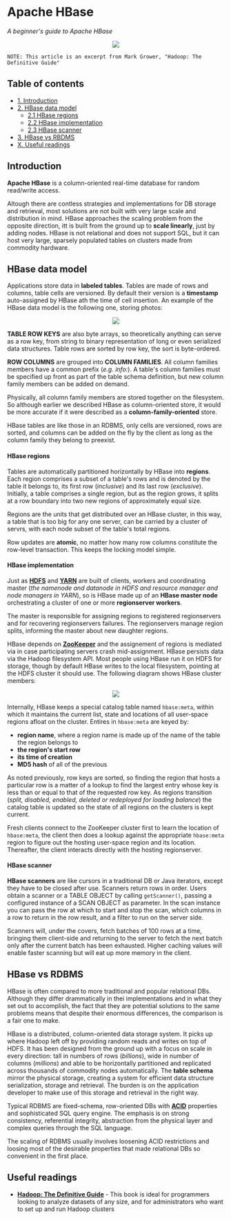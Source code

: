 # Apache HBase
*A beginner's guide to Apache HBase*

<p align="middle">
<img src="https://raw.githubusercontent.com/MarioCatuogno/Mappr.it/master/headers/header_apache_hbase.png" />
</p>

`NOTE: This article is an excerpt from Mark Grower, "Hadoop: The Definitive Guide"`

## Table of contents

- [1. Introduction](#introduction)
- [2. HBase data model](#hbase-data-model)
  - [2.1 HBase regions](#hbase-regions)
  - [2.2 HBase implementation](#hbase-implementation)
  - [2.3 HBase scanner](#hbase-scanner)
- [3. HBase vs RBDMS](#hbase-vs-rdbms)
- [X. Useful readings](#useful-readings)

## Introduction

**Apache HBase** is a column-oriented real-time database for random read/write access.

Altough there are contless strategies and implementations for DB storage and retrieval, most solutions are not built with very large scale and distribution in mind. HBase approaches the scaling problem from the opposite direction, itt is built from the ground up to **scale linearly**, just by adding nodes. HBase is not relational and does not support SQL, but it can host very large, sparsely populated tables on clusters made from commodity hardware.

## HBase data model

Applications store data in **labeled tables**. Tables are made of rows and columns, table cells are versioned. By default their version is a **timestamp** auto-assigned by HBase ath the time of cell insertion. An example of the HBase data model is the following one, storing photos:

<p align="middle">
<img src="https://raw.githubusercontent.com/MarioCatuogno/Mappr.it/master/charts/diagram_hbase_table1.png"/>
</p>

**TABLE ROW KEYS** are also byte arrays, so theoretically anything can serve as a row key, from string to binary representation of long or even serialized data structures. Table rows are sorted by row key, the sort is byte-ordered.

**ROW COLUMNS** are grouped into **COLUMN FAMILIES**. All column families members have a common prefix (*e.g. info:*). A table's column families must be specified up front as part of the table schema definition, but new column family members can be added on demand.

Physically, all column family members are stored together on the filesystem. So although earlier we described HBase as column-oriented store, it would be more accurate if it were described as a **column-family-oriented** store.

HBase tables are like those in an RDBMS, only cells are versioned, rows are sorted, and columns can be added on the fly by the client as long as the column family they belong to preexist.

#### HBase regions

Tables are automatically partitioned horizontally by HBase into **regions**. Each region comprises a subset of a table's rows and is denoted by the table it belongs to, its first row (*inclusive*) and its last row (*exclusive*). Initially, a table comprises a single region, but as the region grows, it splits at a row boundary into two new regions of approximately equal size.

Regions are the units that get distributed over an HBase cluster, in this way, a table that is too big for any one server, can be carried by a cluster of servrs, with each node subset of the table's total regions.

Row updates are **atomic**, no matter how many row columns constitute the row-level transaction. This keeps the locking model simple.

#### HBase implementation

Just as [**HDFS**](https://github.com/MarioCatuogno/Mappr.it/blob/master/articles/bigdata/hadoop_102.md) and [**YARN**](https://github.com/MarioCatuogno/Mappr.it/blob/master/articles/bigdata/hadoop_104.md) are built of clients, workers and coordinating master (*the namenode and datanode in HDFS and resource manager and node managers in YARN*), so is HBase made up of an **HBase master node** orchestrating a cluster of one or more **regionserver workers**.

The master is responsible for assigning regions to registered regionservers and for recovering regionservers failures. The regionservers manage region splits, informing the master about new daughter regions.

HBase depends on [**ZooKeeper**](https://github.com/MarioCatuogno/Mappr.it/blob/master/articles/bigdata/apache_zookeeper.md) and the assignement of regions is mediated via in case participating servers crash mid-assignment. HBase persists data via the Hadoop filesystem API. Most people using HBase run it on HDFS for storage, though by default HBase writes to the local filesystem, pointing at the HDFS cluster it should use. The following diagram shows HBase cluster members:

<p align="middle">
<img src="https://raw.githubusercontent.com/MarioCatuogno/Mappr.it/master/charts/diagram_hbase_model1.png"/>
</p>

Internally, HBase keeps a special catalog table named `hbase:meta`, within which it maintains the current list, state and locations of all user-space regions afloat on the cluster. Entires in `hbase:meta` are keyed by:

- **region name**, where a region name is made up of the name of the table the region belongs to
- **the region's start row**
- **its time of creation**
- **MD5 hash** of all of the previous

As noted previously, row keys are sorted, so finding the region that hosts a particular row is a matter of a lookup to find the largest entry whose key is less than or equal to that of the requested row key. As regions transition (*split, disabled, enabled, deleted or redeployed for loading balance*) the catalog table is updated so the state of all regions on the clusters is kept current.

Fresh clients connect to the ZooKeeper cluster first to learn the location of `hbase:meta`, the client then does a lookup against the appropriate `hbase:meta` region to figure out the hosting user-space region and its location. Thereafter, the client interacts directly with the hosting regionserver.

#### HBase scanner

**HBase scanners** are like cursors in a traditional DB or Java iterators, except they have to be closed after use. Scanners return rows in order. Users obtain a scanner or a TABLE OBJECT by calling `getScanner()`, passing a configured instance of a SCAN OBJECT as parameter. In the scan instance you can pass the row at which to start and stop the scan, which columns in a row to return in the row result, and a filter to run on the server side.

Scanners will, under the covers, fetch batches of 100 rows at a time, bringing them client-side and returning to the server to fetch the next batch only after the current batch has been exhausted. Higher caching values will enable faster scanning but will eat up more memory in the client.

## HBase vs RDBMS

HBase is often compared to more traditional and popular relational DBs. Although they differ drammatically in thei implementations and in what they set out to accomplish, the fact that they are potential solutions to the same problems means that despite their enormous differences, the comparison is a fair one to make.

HBase is a distributed, column-oriented data storage system. It picks up where Hadoop left off by providing random reads and writes on top of HDFS. It has been designed from the ground up with a focus on scale in every direction: tall in numbers of rows (*billions*), wide in number of columns (*millions*) and able to be horizontally partitioned and replicated across thousands of commodity nodes automatically. The **table schema** mirror the physical storage, creating a system for efficient data structure serialization, storage and retrieval. The burden is on the application developer to make use of this storage and retrieval in the right way.

Typical RDBMS are fixed-schema, row-oriented DBs with [**ACID**](https://en.wikipedia.org/wiki/ACID) properties and sophisticated SQL query engine. The emphasis is on strong consistency, referential integrity, abstraction from the physical layer and complex queries through the SQL language.

The scaling of RDBMS usually involves loosening ACID restrictions and loosing most of the desirable properties that made relational DBs so convenient in the first place.

## Useful readings

- [__Hadoop: The Definitive Guide__](https://www.safaribooksonline.com/library/view/hadoop-the-definitive/9781491901687/) - This book is ideal for programmers looking to analyze datasets of any size, and for administrators who want to set up and run Hadoop clusters
